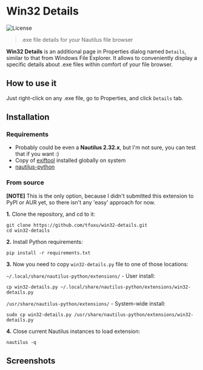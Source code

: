 # Win32 Details
![License](https://img.shields.io/github/license/tfuxu/win32-details)

> .exe file details for your Nautilus file browser

**Win32 Details** is an additional page in Properties dialog named `Details`, similar to that from Windows File Explorer. It allows to conveniently display a specific details about .exe files within comfort of your file browser.

## How to use it
Just right-click on any .exe file, go to Properties, and click `Details` tab.

## Installation
### Requirements
* Probably could be even a **Nautilus 2.32.x**, but I'm not sure, you can test that if you want :)
* Copy of [exiftool](https://github.com/exiftool/exiftool) installed globally on system
* [nautilus-python](https://wiki.gnome.org/Projects/NautilusPython)

### From source
**[NOTE]** This is the only option, because I didn't submitted this extension to PyPI or AUR yet, so there isn't any 'easy' approach for now.

**1.** Clone the repository, and cd to it:
```
git clone https://github.com/tfuxu/win32-details.git
cd win32-details
```

**2.** Install Python requirements:
```
pip install -r requirements.txt
```

**3.** Now you need to copy `win32-details.py` file to one of those locations:

`~/.local/share/nautilus-python/extensions/` - User install:
```
cp win32-details.py ~/.local/share/nautilus-python/extensions/win32-details.py
```

`/usr/share/nautilus-python/extensions/` - System-wide install:
```
sudo cp win32-details.py /usr/share/nautilus-python/extensions/win32-details.py
```

**4.** Close current Nautilus instances to load extension:
```
nautilus -q
```

## Screenshots
